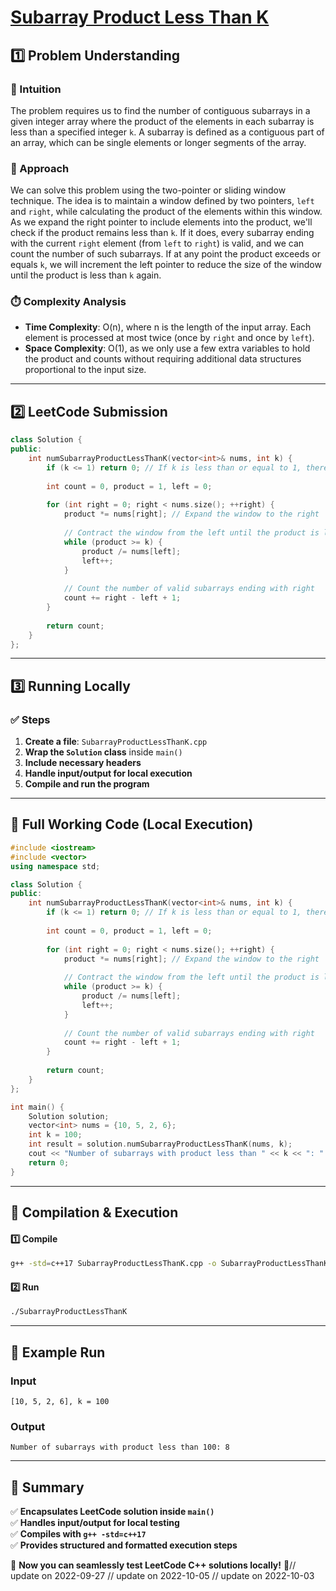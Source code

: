 # **[Subarray Product Less Than K](https://leetcode.com/problems/subarray-product-less-than-k/description/)**  

## **1️⃣ Problem Understanding**  
### **📌 Intuition**  
The problem requires us to find the number of contiguous subarrays in a given integer array where the product of the elements in each subarray is less than a specified integer `k`. A subarray is defined as a contiguous part of an array, which can be single elements or longer segments of the array. 

### **🚀 Approach**  
We can solve this problem using the two-pointer or sliding window technique. The idea is to maintain a window defined by two pointers, `left` and `right`, while calculating the product of the elements within this window. As we expand the right pointer to include elements into the product, we'll check if the product remains less than `k`. If it does, every subarray ending with the current `right` element (from `left` to `right`) is valid, and we can count the number of such subarrays. If at any point the product exceeds or equals `k`, we will increment the left pointer to reduce the size of the window until the product is less than `k` again. 

### **⏱️ Complexity Analysis**  
- **Time Complexity**: O(n), where n is the length of the input array. Each element is processed at most twice (once by `right` and once by `left`).  
- **Space Complexity**: O(1), as we only use a few extra variables to hold the product and counts without requiring additional data structures proportional to the input size.  

---  

## **2️⃣ LeetCode Submission**  
```cpp
class Solution {
public:
    int numSubarrayProductLessThanK(vector<int>& nums, int k) {
        if (k <= 1) return 0; // If k is less than or equal to 1, there can be no valid subarray
        
        int count = 0, product = 1, left = 0;
        
        for (int right = 0; right < nums.size(); ++right) {
            product *= nums[right]; // Expand the window to the right
            
            // Contract the window from the left until the product is less than k
            while (product >= k) {
                product /= nums[left];
                left++;
            }
            
            // Count the number of valid subarrays ending with right
            count += right - left + 1;
        }
        
        return count;
    }
};  
```  

---  

## **3️⃣ Running Locally**  
### **✅ Steps**  
1. **Create a file**: `SubarrayProductLessThanK.cpp`  
2. **Wrap the `Solution` class** inside `main()`  
3. **Include necessary headers**  
4. **Handle input/output for local execution**  
5. **Compile and run the program**  

---  

## **📝 Full Working Code (Local Execution)**  
```cpp
#include <iostream>
#include <vector>
using namespace std;

class Solution {
public:
    int numSubarrayProductLessThanK(vector<int>& nums, int k) {
        if (k <= 1) return 0; // If k is less than or equal to 1, there can be no valid subarray
        
        int count = 0, product = 1, left = 0;
        
        for (int right = 0; right < nums.size(); ++right) {
            product *= nums[right]; // Expand the window to the right
            
            // Contract the window from the left until the product is less than k
            while (product >= k) {
                product /= nums[left];
                left++;
            }
            
            // Count the number of valid subarrays ending with right
            count += right - left + 1;
        }
        
        return count;
    }
};

int main() {
    Solution solution;
    vector<int> nums = {10, 5, 2, 6};
    int k = 100;
    int result = solution.numSubarrayProductLessThanK(nums, k);
    cout << "Number of subarrays with product less than " << k << ": " << result << endl;
    return 0;
}
```  

---  

## **🔧 Compilation & Execution**  
#### **1️⃣ Compile**  
```bash
g++ -std=c++17 SubarrayProductLessThanK.cpp -o SubarrayProductLessThanK
```  

#### **2️⃣ Run**  
```bash
./SubarrayProductLessThanK
```  

---  

## **🎯 Example Run**  
### **Input**  
```
[10, 5, 2, 6], k = 100
```  
### **Output**  
```
Number of subarrays with product less than 100: 8
```  

---  

## **📌 Summary**  
✅ **Encapsulates LeetCode solution inside `main()`**  
✅ **Handles input/output for local testing**  
✅ **Compiles with `g++ -std=c++17`**  
✅ **Provides structured and formatted execution steps**  

🚀 **Now you can seamlessly test LeetCode C++ solutions locally!** 🚀// update on 2022-09-27
// update on 2022-10-05
// update on 2022-10-03
